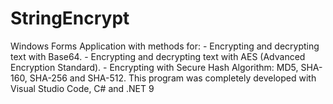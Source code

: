 # StringEncrypt
Windows Forms Application with methods for:  - Encrypting and decrypting text with Base64. - Encrypting and decrypting text with AES (Advanced Encryption Standard). - Encrypting with Secure Hash Algorithm: MD5, SHA-160, SHA-256 and SHA-512.  This program was completely developed with Visual Studio Code, C# and .NET 9
